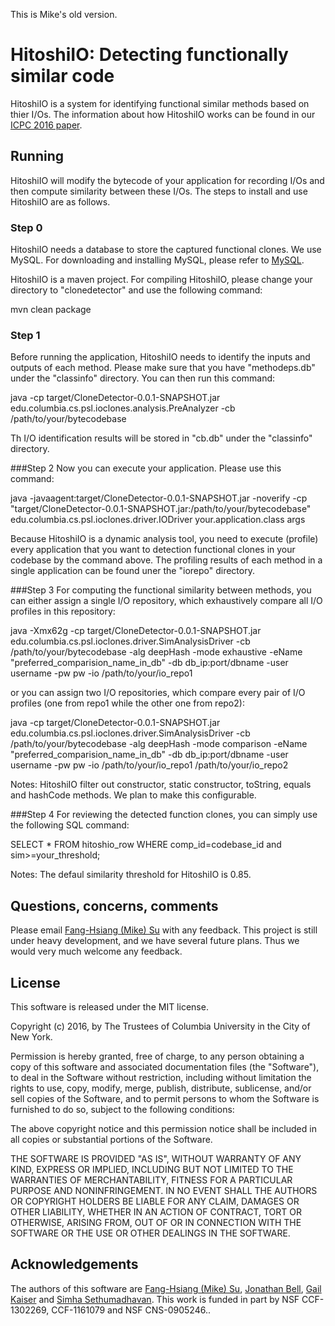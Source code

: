 This is Mike's old version.

HitoshiIO: Detecting functionally similar code
========


HitoshiIO is a system for identifying functional similar methods based on thier I/Os. The information about how HitoshiIO works can be found in our [ICPC 2016 paper](http://jonbell.net/icpc_16_hitoshiio.pdf).


Running
-------
HitoshiIO will modify the bytecode of your application for recording I/Os and then compute similarity between these I/Os. The steps to install and use HitoshiIO are as follows.

### Step 0
HitoshiIO needs a database to store the captured functional clones. We use MySQL. For downloading and installing MySQL, please refer to [MySQL](https://www.mysql.com/).

HitoshiIO is a maven project. For compiling HitoshiIO, please change your directory to "clonedetector" and use the following command:

mvn clean package

### Step 1
Before running the application, HitoshiIO needs to identify the inputs and outputs of each method. Please make sure that you have "methodeps.db" under the "classinfo" directory. You can then run this command:

java -cp target/CloneDetector-0.0.1-SNAPSHOT.jar edu.columbia.cs.psl.ioclones.analysis.PreAnalyzer -cb /path/to/your/bytecodebase

Th I/O identification results will be stored in "cb.db" under the "classinfo" directory.

###Step 2
Now you can execute your application. Please use this command:

java -javaagent:target/CloneDetector-0.0.1-SNAPSHOT.jar -noverify -cp "target/CloneDetector-0.0.1-SNAPSHOT.jar:/path/to/your/bytecodebase" edu.columbia.cs.psl.ioclones.driver.IODriver your.application.class args

Because HitoshiIO is a dynamic analysis tool, you need to execute (profile) every application that you want to detection functional clones in your codebase by the command above. The profiling results of each method in a single application can be found uner the "iorepo" directory.

###Step 3
For computing the functional similarity between methods, you can either assign a single I/O repository, which exhaustively compare all I/O profiles in this repository:

java -Xmx62g -cp target/CloneDetector-0.0.1-SNAPSHOT.jar edu.columbia.cs.psl.ioclones.driver.SimAnalysisDriver -cb /path/to/your/bytecodebase -alg deepHash -mode exhaustive -eName "preferred_comparision_name_in_db" -db db_ip:port/dbname -user username -pw pw -io /path/to/your/io_repo1

or you can assign two I/O repositories, which compare every pair of I/O profiles (one from repo1 while the other one from repo2):

java  -cp target/CloneDetector-0.0.1-SNAPSHOT.jar edu.columbia.cs.psl.ioclones.driver.SimAnalysisDriver -cb /path/to/your/bytecodebase -alg deepHash -mode comparison -eName "preferred_comparision_name_in_db" -db db_ip:port/dbname -user username -pw pw -io /path/to/your/io_repo1 /path/to/your/io_repo2

Notes: HitoshiIO filter out constructor, static constructor, toString, equals and hashCode methods. We plan to make this configurable.

###Step 4
For reviewing the detected function clones, you can simply use the following SQL command:

SELECT * FROM hitoshio_row
WHERE comp_id=codebase_id and sim>=your_threshold;

Notes: The defaul similarity threshold for HitoshiIO is 0.85.


Questions, concerns, comments
----
Please email [Fang-Hsiang (Mike) Su](mailto:mikefhsu@cs.columbia.edu) with any feedback. This project is still under heavy development, and we have several future plans. Thus we would very much welcome any feedback.

License
-------
This software is released under the MIT license.

Copyright (c) 2016, by The Trustees of Columbia University in the City of New York.

Permission is hereby granted, free of charge, to any person obtaining a copy of this software and associated documentation files (the "Software"), to deal in the Software without restriction, including without limitation the rights to use, copy, modify, merge, publish, distribute, sublicense, and/or sell copies of the Software, and to permit persons to whom the Software is furnished to do so, subject to the following conditions:

The above copyright notice and this permission notice shall be included in all copies or substantial portions of the Software.

THE SOFTWARE IS PROVIDED "AS IS", WITHOUT WARRANTY OF ANY KIND, EXPRESS OR IMPLIED, INCLUDING BUT NOT LIMITED TO THE WARRANTIES OF MERCHANTABILITY, FITNESS FOR A PARTICULAR PURPOSE AND NONINFRINGEMENT. IN NO EVENT SHALL THE AUTHORS OR COPYRIGHT HOLDERS BE LIABLE FOR ANY CLAIM, DAMAGES OR OTHER LIABILITY, WHETHER IN AN ACTION OF CONTRACT, TORT OR OTHERWISE, ARISING FROM, OUT OF OR IN CONNECTION WITH THE SOFTWARE OR THE USE OR OTHER DEALINGS IN THE SOFTWARE.

Acknowledgements
--------
The authors of this software are [Fang-Hsiang (Mike) Su](mailto:mikefhsu@cs.columbia.edu), [Jonathan Bell](mailto:jbell@cs.columbia.edu), [Gail Kaiser](mailto:kaiser@cs.columbia.edu) and [Simha Sethumadhavan](mailto:simha@cs.columbia.edu). This work is funded in part by NSF CCF-1302269, CCF-1161079 and NSF CNS-0905246..


